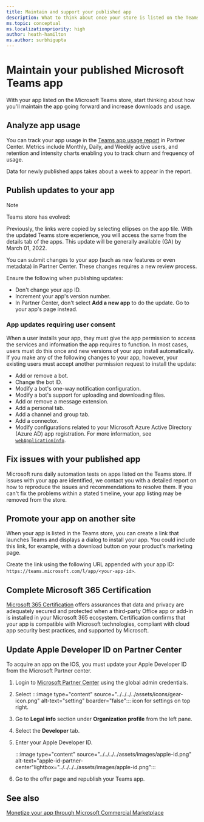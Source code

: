 ```yaml
---
title: Maintain and support your published app
description: What to think about once your store is listed on the Teams store and AppSource.
ms.topic: conceptual
ms.localizationpriority: high
author: heath-hamilton
ms.author: surbhigupta
---
```

# Maintain your published Microsoft Teams app

With your app listed on the Microsoft Teams store, start thinking about how you'll maintain the app going forward and increase downloads and usage.

## Analyze app usage

You can track your app usage in the [Teams app usage report](/office/dev/store/teams-apps-usage) in Partner Center. Metrics include Monthly, Daily, and Weekly active users, and retention and intensity charts enabling you to track churn and frequency of usage.

Data for newly published apps takes about a week to appear in the report.

## Publish updates to your app

> [!NOTE]
> Teams store has evolved:
>
> Previously, the links were copied by selecting ellipses on the app tile. With the updated Teams store experience, you will access the same from the details tab of the apps. This update will be generally available (GA) by March 01, 2022.

You can submit changes to your app (such as new features or even metadata) in Partner Center. These changes requires a new review process.

Ensure the following when publishing updates:

* Don't change your app ID.
* Increment your app's version number.
* In Partner Center, don't select **Add a new app** to do the update. Go to your app's page instead.

### App updates requiring user consent

When a user installs your app, they must give the app permission to access the services and information the app requires to function. In most cases, users must do this once and new versions of your app install automatically.
If you make any of the following changes to your app, however, your existing users must accept another permission request to install the update:

* Add or remove a bot.
* Change the bot ID.
* Modify a bot's one-way notification configuration.
* Modify a bot's support for uploading and downloading files.
* Add or remove a message extension.
* Add a personal tab.
* Add a channel and group tab.
* Add a connector.
* Modify configurations related to your Microsoft Azure Active Directory (Azure AD) app registration. For more information, see [`webApplicationInfo`](~/resources/schema/manifest-schema.md#webapplicationinfo).

## Fix issues with your published app

Microsoft runs daily automation tests on apps listed on the Teams store. If issues with your app are identified, we contact you with a detailed report on how to reproduce the issues and recommendations to resolve them. If you can't fix the problems within a stated timeline, your app listing may be removed from the store.

## Promote your app on another site

When your app is listed in the Teams store, you can create a link that launches Teams and displays a dialog to install your app. You could include this link, for example, with a download button on your product's marketing page.

Create the link using the following URL appended with your app ID: `https://teams.microsoft.com/l/app/<your-app-id>`.

## Complete Microsoft 365 Certification

[Microsoft 365 Certification](/microsoft-365-app-certification/docs/certification) offers assurances that data and privacy are adequately secured and protected when a third-party Office app or add-in is installed in your Microsoft 365 ecosystem. Certification confirms that your app is compatible with Microsoft technologies, compliant with cloud app security best practices, and supported by Microsoft.

## Update Apple Developer ID on Partner Center

To acquire an app on the IOS, you must update your Apple Developer ID from the Microsoft Partner center.

1. Login to [Microsoft Partner Center](https://partner.microsoft.com/dashboard/home) using the global admin credentials.
1. Select :::image type="content" source="../../../../assets/icons/gear-icon.png" alt-text="setting" boarder="false"::: icon for settings on top right.
1. Go to **Legal info** section under **Organization profile** from the left pane.
1. Select the **Developer** tab.
1. Enter your Apple Developer ID.

   :::image type="content" source="../../../../assets/images/apple-id.png" alt-text="apple-id-partner-center"lightbox="../../../../assets/images/apple-id.png":::

1. Go to the offer page and republish your Teams app.

## See also

[Monetize your app through Microsoft Commercial Marketplace](/office/dev/store/monetize-addins-through-microsoft-commercial-marketplace)
